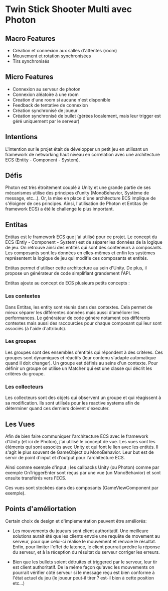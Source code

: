 # Twin Stick Shooter Multi avec Photon

## Macro Features
- Création et connexion aux salles d'attentes (room)
- Mouvement et rotation synchronisées
- Tirs synchronisés

## Micro Features
- Connexion au serveur de photon
- Connexion aléatoire à une room
- Creation d'une room si aucune n'est disponible
- Feedback de tentative de connexion
- Création synchronisé de joueur
- Création synchronisé de bullet (gérées localement, mais leur trigger est géré uniquement par le serveur)

## Intentions
L'intention sur le projet était de développer un petit jeu en utilisant un framework de networking haut niveau en correlation avec une architecture ECS (Entity - Component - System).

## Défis
Photon est très étroitement couplé à Unity et une grande partie de ses mécanismes utilise des principes d'unity (MonoBehavior, Système de message, etc...). Or, la mise en place d'une architecture ECS implique de s'éloigner de ces principes. Ainsi, l'utilisation de Photon et Entitas (le framework ECS) a été le challenge le plus important.

## Entitas
Entitas est le framework ECS que j'ai utilisé pour ce projet. Le concept du ECS (Entiy - Component - System) est de séparer les données de la logique de jeu. On retrouve ainsi des entités qui sont des conteneurs à composants. Les composants sont les données en elles-mêmes et enfin les systèmes représentent la logique de jeu qui modifie ces composants et entités.

Entitas permet d'utiliser cette architecture au sein d'Unity. De plus, il propose un générateur de code simplifiant grandement l'API.

Entitas ajoute au concept de ECS plusieurs petits concepts : 

### Les contextes
Dans Entitas, les entity sont réunis dans des contextes. Cela permet de mieux séparer les différentes données mais aussi d'améliorer les performances. Le générateur de code génère notament ces différents contextes mais aussi des raccourcies pour chaque composant qui leur sont associés (à l'aide d'attributs).

### Les groupes
Les groupes sont des ensembles d'entités qui répondent à des critères. Ces groupes sont dynamiques et réactifs (leur contenu s'adapte automatique quand il doit changer). Un groupe est définis au seins d'un contexte. Pour définir un groupe on utilise un Matcher qui est une classe qui décrit les critères du groupe.

### Les collecteurs
Les collecteurs sont des objets qui observent un groupe et qui réagissent à sa modification. Ils sont utilisés pour les reactive systems afin de déterminer quand ces derniers doivent s'executer.

## Les Vues
Afin de bien faire communiquer l'architecture ECS avec le framework d'Unity (et ici de Photon), j'ai utilisé le concept de vue. Les vues sont les éléments qui sont associés avec Unity et qui font le lien avec les entités. Il s'agit le plus souvent de GameObject ou MonoBehavior. Leur but est de servir de point d'input et d'output pour l'architecture ECS. 

Ainsi comme exemple d'input ; les callbacks Unity (ou Photon) comme par exemple OnTriggerEnter sont reçus par une vue (un MonoBehavior) et sont ensuite transférés vers l'ECS.

Ces vues sont stockées dans des composants (GameViewComponent par exemple).

## Points d'améliortation
Certain choix de design et d'implementation peuvent être améliorés:
- Les mouvements du joueurs sont client authoritatif. Une meilleure solutions aurait été que les clients envoie une requête de movement au serveur, pour que celui-ci réalise le mouvement et renvoie le résultat. Enfin, pour limiter l'effet de latence, le client pourrait prédire la réponse du serveur, et à la réception du résultat du serveur corriger les erreurs.


- Bien que les bullets soient détruites et triggered par le serveur, leur tir est client authoritatif. De la même façon qu'avec les mouvements on pourrait vérifier côté serveur si le message reçu est bien conforme à l'état actuel du jeu (le joueur peut-il tirer ? est-il bien à cette position etc...)


